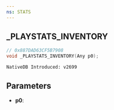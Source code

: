 ```yaml
---
ns: STATS 
---
```


## _PLAYSTATS_INVENTORY

```c
// 0x887DAD63CF5B7908 
void _PLAYSTATS_INVENTORY(Any p0);
```

```
NativeDB Introduced: v2699
```

## Parameters
* **p0**:
